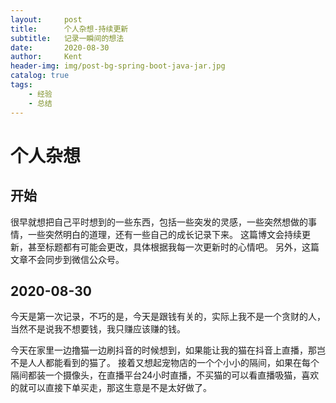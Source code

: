 ```yaml
---
layout:     post
title:      个人杂想-持续更新
subtitle:   记录一瞬间的想法
date:       2020-08-30
author:     Kent
header-img: img/post-bg-spring-boot-java-jar.jpg
catalog: true
tags:
    - 经验
    - 总结
---
```


# 个人杂想

## 开始

很早就想把自己平时想到的一些东西，包括一些突发的灵感，一些突然想做的事情，一些突然明白的道理，还有一些自己的成长记录下来。
这篇博文会持续更新，甚至标题都有可能会更改，具体根据我每一次更新时的心情吧。
另外，这篇文章不会同步到微信公众号。

## 2020-08-30

今天是第一次记录，不巧的是，今天是跟钱有关的，实际上我不是一个贪财的人，当然不是说我不想要钱，我只赚应该赚的钱。

今天在家里一边撸猫一边刷抖音的时候想到，如果能让我的猫在抖音上直播，那岂不是人人都能看到的猫了。
接着又想起宠物店的一个个小小的隔间，如果在每个隔间都装一个摄像头，在直播平台24小时直播，不买猫的可以看直播吸猫，喜欢的就可以直接下单买走，那这生意是不是太好做了。